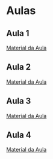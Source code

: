 # Aulas

## Aula 1
[Material da Aula](https://github.com/ICEI-PUC-Minas-PPC-CC/ppc-cc-2023-2-ment2-manha-capacitacaoidosos/blob/main/docs/Primeira%20Aula%20.pptx)

## Aula 2
[Material da Aula](https://github.com/ICEI-PUC-Minas-PPC-CC/ppc-cc-2023-2-ment2-manha-capacitacaoidosos/blob/main/docs/Segunda%20Aula.pptx)

## Aula 3
[Material da Aula](https://github.com/ICEI-PUC-Minas-PPC-CC/ppc-cc-2023-2-ment2-manha-capacitacaoidosos/blob/main/docs/Terceira_aula.pptx)

## Aula 4
[Material da Aula](https://github.com/ICEI-PUC-Minas-PPC-CC/ppc-cc-2023-2-ment2-manha-capacitacaoidosos/blob/main/docs/Quarta_Aula.pptx)
